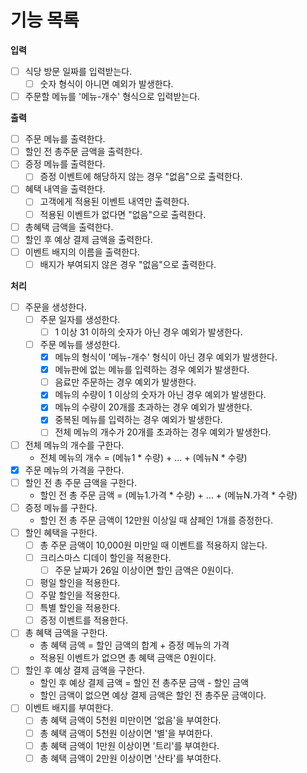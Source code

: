 # 기능 목록

**입력**

- [ ] 식당 방문 일짜를 입력받는다.
  - [ ] 숫자 형식이 아니면 예외가 발생한다.
- [ ] 주문할 메뉴를 '메뉴-개수' 형식으로 입력받는다.

**출력**
- [ ] 주문 메뉴를 출력한다.
- [ ] 할인 전 총주문 금액을 출력한다.
- [ ] 증정 메뉴를 출력한다.
  - [ ] 증정 이벤트에 해당하지 않는 경우 "없음"으로 출력한다.
- [ ] 혜택 내역을 출력한다.
  - [ ] 고객에게 적용된 이벤트 내역만 출력한다.
  - [ ] 적용된 이벤트가 없다면 "없음"으로 출력한다.
- [ ] 총혜택 금액을 출력한다.
- [ ] 할인 후 예상 결제 금액을 출력한다.
- [ ] 이벤트 배지의 이름을 출력한다.
  - [ ] 배지가 부여되지 않은 경우 "없음"으로 출력한다.

**처리**
- [ ] 주문을 생성한다.
  - [ ] 주문 일자를 생성한다.
      - [ ] 1 이상 31 이하의 숫자가 아닌 경우 예외가 발생한다.
  - [ ] 주문 메뉴를 생성한다.
    - [X] 메뉴의 형식이 '메뉴-개수' 형식이 아닌 경우 예외가 발생한다.
    - [X] 메뉴판에 없는 메뉴를 입력하는 경우 예외가 발생한다.
    - [ ] 음료만 주문하는 경우 예외가 발생한다.
    - [X] 메뉴의 수량이 1 이상의 숫자가 아닌 경우 예외가 발생한다.
    - [X] 메뉴의 수량이 20개를 초과하는 경우 예외가 발생한다.
    - [X] 중복된 메뉴를 입력하는 경우 예외가 발생한다.
    - [ ] 전체 메뉴의 개수가 20개를 초과하는 경우 예외가 발생한다.
- [ ] 전체 메뉴의 개수를 구한다.
  - 전체 메뉴의 개수 = (메뉴1 * 수량) + ... + (메뉴N * 수량)
- [X] 주문 메뉴의 가격을 구한다.
- [ ] 할인 전 총 주문 금액을 구한다.
  - 할인 전 총 주문 금액 = (메뉴1.가격 * 수량) + ... + (메뉴N.가격 * 수량) 
- [ ] 증정 메뉴를 구한다.
  - 할인 전 총 주문 금액이 12만원 이상일 때 샴페인 1개를 증정한다.
- [ ] 할인 혜택을 구한다.
  - [ ] 총 주문 금액이 10,000원 미만일 때 이벤트를 적용하지 않는다.
  - [ ] 크리스마스 디데이 할인을 적용한다.
    - [ ] 주문 날짜가 26일 이상이면 할인 금액은 0원이다.
  - [ ] 평일 할인을 적용한다.
  - [ ] 주말 할인을 적용한다.
  - [ ] 특별 할인을 적용한다.
  - [ ] 증정 이벤트를 적용한다.
- [ ] 총 혜택 금액을 구한다.
  - 총 혜택 금액 = 할인 금액의 합계 + 증정 메뉴의 가격
  - 적용된 이벤트가 없으면 총 혜택 금액은 0원이다.
- [ ] 할인 후 예상 결제 금액을 구한다.
    - 할인 후 예상 결제 금액 = 할인 전 총주문 금액 - 할인 금액
    - 할인 금액이 없으면 예상 결제 금액은 할인 전 총주문 금액이다.
- [ ] 이벤트 배지를 부여한다.
  - [ ] 총 혜택 금액이 5천원 미만이면 '없음'을 부여한다.
  - [ ] 총 혜택 금액이 5천원 이상이면 '별'을 부여한다.
  - [ ] 총 혜택 금액이 1만원 이상이면 '트리'를 부여한다.
  - [ ] 총 혜택 금액이 2만원 이상이면 '산타'를 부여한다.

